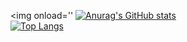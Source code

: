 <!-- <center> -->
<img onload=''
[![Anurag's GitHub stats](https://github-readme-stats.vercel.app/api?username=kendfss&show_icons=true&count_private=true&include_all_commits=true&hide=contribs,stars&custom_title=kendfss)](https://github.com/anuraghazra/github-readme-stats)  
[![Top Langs](https://github-readme-stats.vercel.app/api/top-langs/?username=kendfss&show_owner=true&layout=compact&exclude_repo=scrape&langs_count=10)](https://github.com/anuraghazra/github-readme-stats)  
<!-- </center> -->


